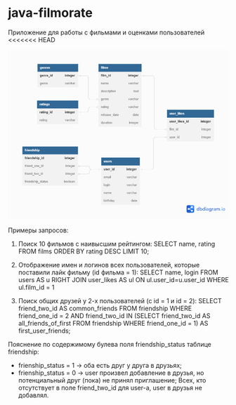# java-filmorate
Приложение для работы с фильмами и оценками пользователей
<<<<<<< HEAD

![Схема БД](%D0%94%D0%B8%D0%B0%D0%B3%D1%80%D0%B0%D0%BC%D0%BC%D0%B0%20%D0%BA%D0%BB%D0%B0%D1%81%D1%81%D0%BE%D0%B2%20(%D0%BF%D1%80%D0%BE%D0%BC%D0%B5%D0%B6%D1%83%D1%82%D0%BE%D1%87%D0%BD%D0%BE%D0%B5%20%D0%B7%D0%B0%D0%B4%D0%B0%D0%BD%D0%B8%D0%B5%20%D1%81%D0%BF%D1%80%D0%B8%D0%BD%D1%82%D0%B0%20%E2%84%96%2011).png)

Примеры запросов:
1. Поиск 10 фильмов с наивысшим рейтингом:
   SELECT name,
          rating
   FROM films
   ORDER BY rating DESC
   LIMIT 10;

2. Отображение имен и логинов всех пользователей, которые поставили лайк фильму (id фильма = 1):
   SELECT name,
          login
   FROM users AS u
   RIGHT JOIN user_likes AS ul ON ul.user_id=u.user_id
   WHERE ul.film_id = 1

3. Поиск общих друзей у 2-х пользователей (с id = 1 и id = 2):
   SELECT friend_two_id AS common_friends
   FROM friendship
   WHERE friend_one_id = 2
     AND friend_two_id IN (SELECT friend_two_id AS all_friends_of_first
                           FROM friendship
                           WHERE friend_one_id = 1) AS first_user_friends;

Пояснение по содержимому булева поля friendship_status таблице friendship:
- frienship_status = 1 -> оба есть друг у друга в друзьях;
- frienship_status = 0 -> user произвел добавление в друзья, но потенциальный друг (пока) не принял приглашение;
Всех, кто отсутствует в поле friend_two_id для user-а, user в друзья не добавлял.